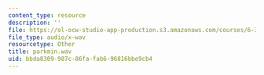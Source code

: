 ```yaml
---
content_type: resource
description: ''
file: https://ol-ocw-studio-app-production.s3.amazonaws.com/courses/6-341-discrete-time-signal-processing-fall-2005/bbda8309987c86fafab696816bbe9cb4_parkmin.wav
file_type: audio/x-wav
resourcetype: Other
title: parkmin.wav
uid: bbda8309-987c-86fa-fab6-96816bbe9cb4
---
```


